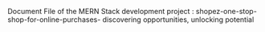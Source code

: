 Document File of the MERN Stack development project : shopez-one-stop-shop-for-online-purchases- discovering opportunities, unlocking potential
